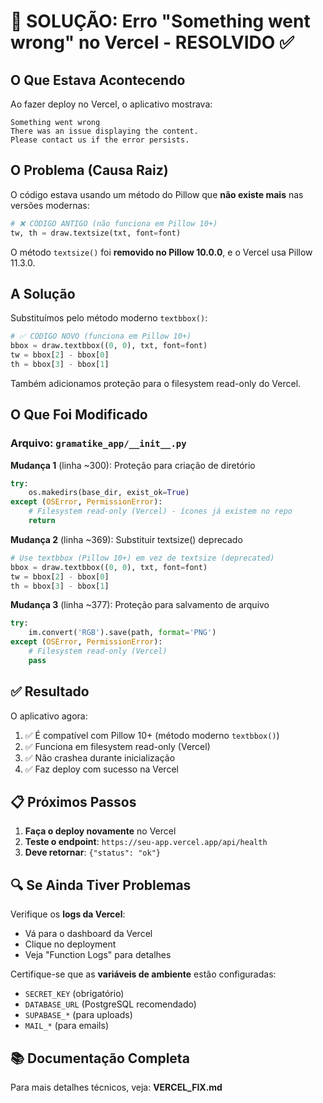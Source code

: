 # 🎯 SOLUÇÃO: Erro "Something went wrong" no Vercel - RESOLVIDO ✅

## O Que Estava Acontecendo

Ao fazer deploy no Vercel, o aplicativo mostrava:
```
Something went wrong
There was an issue displaying the content.
Please contact us if the error persists.
```

## O Problema (Causa Raiz)

O código estava usando um método do Pillow que **não existe mais** nas versões modernas:

```python
# ❌ CÓDIGO ANTIGO (não funciona em Pillow 10+)
tw, th = draw.textsize(txt, font=font)
```

O método `textsize()` foi **removido no Pillow 10.0.0**, e o Vercel usa Pillow 11.3.0.

## A Solução

Substituímos pelo método moderno `textbbox()`:

```python
# ✅ CÓDIGO NOVO (funciona em Pillow 10+)
bbox = draw.textbbox((0, 0), txt, font=font)
tw = bbox[2] - bbox[0]
th = bbox[3] - bbox[1]
```

Também adicionamos proteção para o filesystem read-only do Vercel.

## O Que Foi Modificado

### Arquivo: `gramatike_app/__init__.py`

**Mudança 1** (linha ~300): Proteção para criação de diretório
```python
try:
    os.makedirs(base_dir, exist_ok=True)
except (OSError, PermissionError):
    # Filesystem read-only (Vercel) - ícones já existem no repo
    return
```

**Mudança 2** (linha ~369): Substituir textsize() deprecado
```python
# Use textbbox (Pillow 10+) em vez de textsize (deprecated)
bbox = draw.textbbox((0, 0), txt, font=font)
tw = bbox[2] - bbox[0]
th = bbox[3] - bbox[1]
```

**Mudança 3** (linha ~377): Proteção para salvamento de arquivo
```python
try:
    im.convert('RGB').save(path, format='PNG')
except (OSError, PermissionError):
    # Filesystem read-only (Vercel)
    pass
```

## ✅ Resultado

O aplicativo agora:

1. ✅ É compatível com Pillow 10+ (método moderno `textbbox()`)
2. ✅ Funciona em filesystem read-only (Vercel)
3. ✅ Não crashea durante inicialização
4. ✅ Faz deploy com sucesso na Vercel

## 📋 Próximos Passos

1. **Faça o deploy novamente** no Vercel
2. **Teste o endpoint**: `https://seu-app.vercel.app/api/health`
3. **Deve retornar**: `{"status": "ok"}`

## 🔍 Se Ainda Tiver Problemas

Verifique os **logs da Vercel**:
- Vá para o dashboard da Vercel
- Clique no deployment
- Veja "Function Logs" para detalhes

Certifique-se que as **variáveis de ambiente** estão configuradas:
- `SECRET_KEY` (obrigatório)
- `DATABASE_URL` (PostgreSQL recomendado)
- `SUPABASE_*` (para uploads)
- `MAIL_*` (para emails)

## 📚 Documentação Completa

Para mais detalhes técnicos, veja: **VERCEL_FIX.md**
